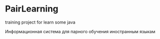 # PairLearning
training project for learn some java

Информационная система для парного обучения иностранным языкам
